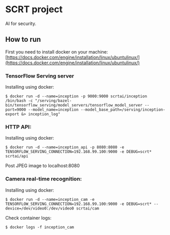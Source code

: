 # SCRT project
AI for security.


## How to run
First you need to install docker on your machine: [https://docs.docker.com/engine/installation/linux/ubuntulinux/](https://docs.docker.com/engine/installation/linux/ubuntulinux/)


### TensorFlow Serving server
Installing using docker:
```
$ docker run -d --name=inception -p 9000:9000 scrtai/inception /bin/bash -c "/serving/bazel-bin/tensorflow_serving/model_servers/tensorflow_model_server --port=9000 --model_name=inception --model_base_path=/serving/inception-export &> inception_log"
```


### HTTP API:
Installing using docker:
```
$ docker run -d --name=inception_api -p 8080:8080 -e TENSORFLOW_SERVING_CONNECTION=192.168.99.100:9000 -e DEBUG=scrt* scrtai/api
```

Post JPEG image to localhost:8080


### Camera real-time recognition:
Installing using docker:
```
$ docker run -d --name=inception_cam -e TENSORFLOW_SERVING_CONNECTION=192.168.99.100:9000 -e DEBUG=scrt* --device=/dev/video0:/dev/video0 scrtai/cam
```

Check container logs:
```
$ docker logs -f inception_cam
```
